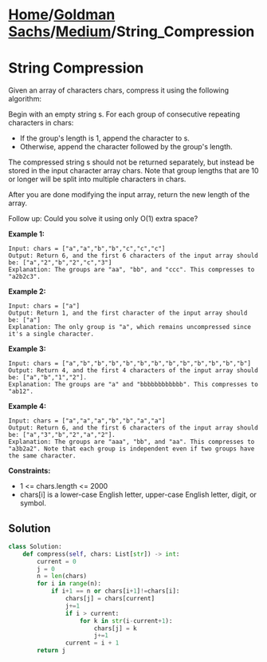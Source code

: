 # [Home](./../..)/[Goldman Sachs](./..)/[Medium](./)/String_Compression
<h1>String Compression</h1>

<p>
Given an array of characters chars, compress it using the following algorithm:

Begin with an empty string s. For each group of consecutive repeating characters in chars:

- If the group's length is 1, append the character to s.
- Otherwise, append the character followed by the group's length.

The compressed string s should not be returned separately, but instead be stored in the input character array chars. Note that group lengths that are 10 or longer will be split into multiple characters in chars.

After you are done modifying the input array, return the new length of the array.

 
Follow up:
Could you solve it using only O(1) extra space?

</p>

<b>Example 1:</b>

    Input: chars = ["a","a","b","b","c","c","c"]
    Output: Return 6, and the first 6 characters of the input array should be: ["a","2","b","2","c","3"]
    Explanation: The groups are "aa", "bb", and "ccc". This compresses to "a2b2c3".
    
<b>Example 2:</b>

    Input: chars = ["a"]
    Output: Return 1, and the first character of the input array should be: ["a"]
    Explanation: The only group is "a", which remains uncompressed since it's a single character.
    
<b>Example 3:</b>

    Input: chars = ["a","b","b","b","b","b","b","b","b","b","b","b","b"]
    Output: Return 4, and the first 4 characters of the input array should be: ["a","b","1","2"].
    Explanation: The groups are "a" and "bbbbbbbbbbbb". This compresses to "ab12".
    
<b>Example 4:</b>    

    Input: chars = ["a","a","a","b","b","a","a"]
    Output: Return 6, and the first 6 characters of the input array should be: ["a","3","b","2","a","2"].
    Explanation: The groups are "aaa", "bb", and "aa". This compresses to "a3b2a2". Note that each group is independent even if two groups have the same character.

<b>Constraints:</b>

- 1 <= chars.length <= 2000
- chars[i] is a lower-case English letter, upper-case English letter, digit, or symbol.

<h2>Solution</h2>

```python
class Solution:
    def compress(self, chars: List[str]) -> int:
        current = 0
        j = 0
        n = len(chars)
        for i in range(n):
            if i+1 == n or chars[i+1]!=chars[i]:
                chars[j] = chars[current]
                j+=1
                if i > current:
                    for k in str(i-current+1):
                        chars[j] = k
                        j+=1
                current = i + 1
        return j
```
